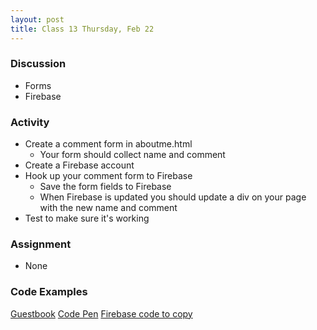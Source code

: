 ```yaml
---
layout: post
title: Class 13 Thursday, Feb 22
---
```


### Discussion

* Forms
* Firebase

### Activity

* Create a comment form in aboutme.html
  * Your form should collect name and comment
* Create a Firebase account
* Hook up your comment form to Firebase
  * Save the form fields to Firebase
  * When Firebase is updated you should update a div on your page with the new name and comment
* Test to make sure it's working

### Assignment

* None

### Code Examples

[Guestbook](https://uaappclass-rwisner.c9users.io/guestbook.html)
[Code Pen](https://codepen.io/rwisner/pen/JpZdLw?editors=1000#0)
[Firebase code to copy](https://uaappclass-rwisner.c9users.io/firebase_code_to_copy.txt)
